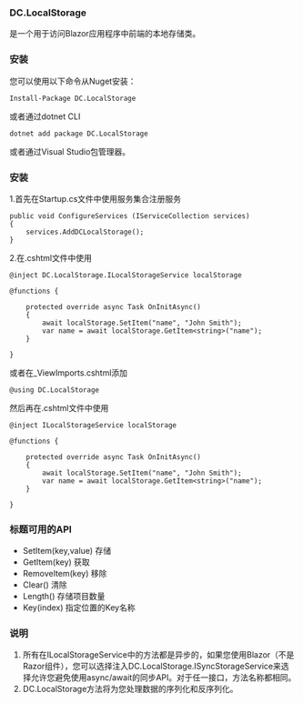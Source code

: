 ###  **DC.LocalStorage** 

是一个用于访问Blazor应用程序中前端的本地存储类。

###  **安装** 

您可以使用以下命令从Nuget安装：

```
Install-Package DC.LocalStorage
```

或者通过dotnet CLI

```
dotnet add package DC.LocalStorage
```

或者通过Visual Studio包管理器。

###  **安装** 

1.首先在Startup.cs文件中使用服务集合注册服务

```
public void ConfigureServices (IServiceCollection services)
{
    services.AddDCLocalStorage();
}
```

2.在.cshtml文件中使用


```
@inject DC.LocalStorage.ILocalStorageService localStorage

@functions {

    protected override async Task OnInitAsync()
    {
        await localStorage.SetItem("name", "John Smith");
        var name = await localStorage.GetItem<string>("name");
    }

}

```

或者在_ViewImports.cshtml添加

```
@using DC.LocalStorage
```
然后再在.cshtml文件中使用

```
@inject ILocalStorageService localStorage

@functions {

    protected override async Task OnInitAsync()
    {
        await localStorage.SetItem("name", "John Smith");
        var name = await localStorage.GetItem<string>("name");
    }

}
```


### 标题**可用的API** 

- SetItem(key,value)  存储
- GetItem(key)   获取
- RemoveItem(key) 移除
- Clear()  清除
- Length() 存储项目数量
- Key(index) 指定位置的Key名称


###  **说明** 

1. 所有在ILocalStorageService中的方法都是异步的，如果您使用Blazor（不是Razor组件），您可以选择注入DC.LocalStorage.ISyncStorageService来选择允许您避免使用async/await的同步API。对于任一接口，方法名称都相同。
2. DC.LocalStorage方法将为您处理数据的序列化和反序列化。


